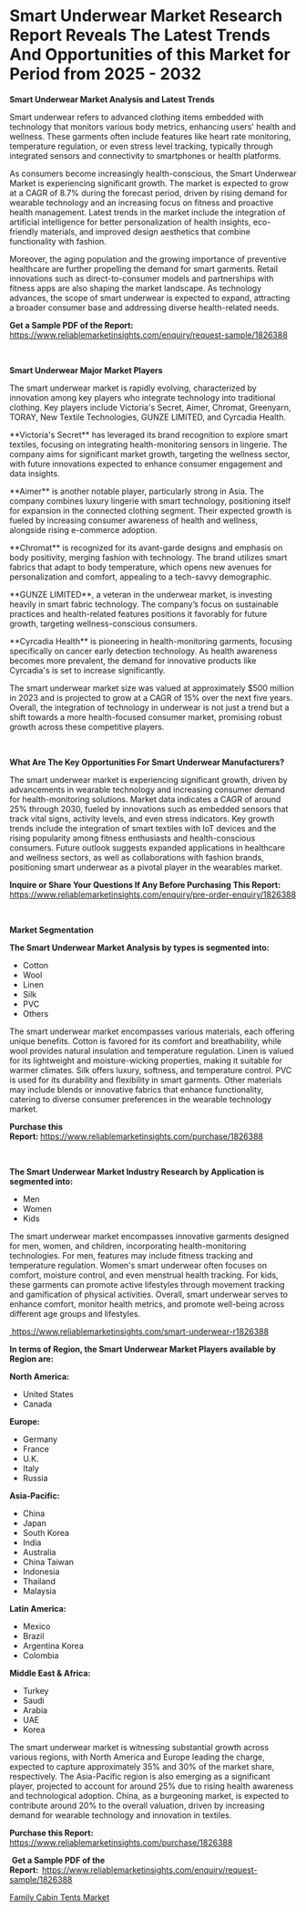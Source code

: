 <p><h1>Smart Underwear Market Research Report Reveals The Latest Trends And Opportunities of this Market for Period from 2025 - 2032</h1></p><p><strong>Smart Underwear Market Analysis and Latest Trends</strong></p>
<p><p>Smart underwear refers to advanced clothing items embedded with technology that monitors various body metrics, enhancing users' health and wellness. These garments often include features like heart rate monitoring, temperature regulation, or even stress level tracking, typically through integrated sensors and connectivity to smartphones or health platforms. </p><p>As consumers become increasingly health-conscious, the Smart Underwear Market is experiencing significant growth. The market is expected to grow at a CAGR of 8.7% during the forecast period, driven by rising demand for wearable technology and an increasing focus on fitness and proactive health management. Latest trends in the market include the integration of artificial intelligence for better personalization of health insights, eco-friendly materials, and improved design aesthetics that combine functionality with fashion.</p><p>Moreover, the aging population and the growing importance of preventive healthcare are further propelling the demand for smart garments. Retail innovations such as direct-to-consumer models and partnerships with fitness apps are also shaping the market landscape. As technology advances, the scope of smart underwear is expected to expand, attracting a broader consumer base and addressing diverse health-related needs.</p></p>
<p><strong>Get a Sample PDF of the Report:&nbsp;</strong> <a href="https://www.reliablemarketinsights.com/enquiry/request-sample/1826388?utm_campaign=2010&utm_medium=2&utm_source=Github&utm_content=ia&utm_term=07022025&utm_id=smart-underwear">https://www.reliablemarketinsights.com/enquiry/request-sample/1826388</a></p>
<p>&nbsp;</p>
<p><strong>Smart Underwear Major Market Players</strong></p>
<p><p>The smart underwear market is rapidly evolving, characterized by innovation among key players who integrate technology into traditional clothing. Key players include Victoria's Secret, Aimer, Chromat, Greenyarn, TORAY, New Textile Technologies, GUNZE LIMITED, and Cyrcadia Health.</p><p>**Victoria's Secret** has leveraged its brand recognition to explore smart textiles, focusing on integrating health-monitoring sensors in lingerie. The company aims for significant market growth, targeting the wellness sector, with future innovations expected to enhance consumer engagement and data insights.</p><p>**Aimer** is another notable player, particularly strong in Asia. The company combines luxury lingerie with smart technology, positioning itself for expansion in the connected clothing segment. Their expected growth is fueled by increasing consumer awareness of health and wellness, alongside rising e-commerce adoption.</p><p>**Chromat** is recognized for its avant-garde designs and emphasis on body positivity, merging fashion with technology. The brand utilizes smart fabrics that adapt to body temperature, which opens new avenues for personalization and comfort, appealing to a tech-savvy demographic.</p><p>**GUNZE LIMITED**, a veteran in the underwear market, is investing heavily in smart fabric technology. The company’s focus on sustainable practices and health-related features positions it favorably for future growth, targeting wellness-conscious consumers.</p><p>**Cyrcadia Health** is pioneering in health-monitoring garments, focusing specifically on cancer early detection technology. As health awareness becomes more prevalent, the demand for innovative products like Cyrcadia's is set to increase significantly.</p><p>The smart underwear market size was valued at approximately $500 million in 2023 and is projected to grow at a CAGR of 15% over the next five years. Overall, the integration of technology in underwear is not just a trend but a shift towards a more health-focused consumer market, promising robust growth across these competitive players.</p></p>
<p>&nbsp;</p>
<p><strong>What Are The Key Opportunities For Smart Underwear Manufacturers?</strong></p>
<p><p>The smart underwear market is experiencing significant growth, driven by advancements in wearable technology and increasing consumer demand for health-monitoring solutions. Market data indicates a CAGR of around 25% through 2030, fueled by innovations such as embedded sensors that track vital signs, activity levels, and even stress indicators. Key growth trends include the integration of smart textiles with IoT devices and the rising popularity among fitness enthusiasts and health-conscious consumers. Future outlook suggests expanded applications in healthcare and wellness sectors, as well as collaborations with fashion brands, positioning smart underwear as a pivotal player in the wearables market.</p></p>
<p><strong>Inquire or Share Your Questions If Any Before Purchasing This Report:</strong> <a href="https://www.reliablemarketinsights.com/enquiry/pre-order-enquiry/1826388?utm_campaign=2010&utm_medium=2&utm_source=Github&utm_content=ia&utm_term=07022025&utm_id=smart-underwear">https://www.reliablemarketinsights.com/enquiry/pre-order-enquiry/1826388</a></p>
<p>&nbsp;</p>
<p><strong>Market Segmentation</strong></p>
<p><strong>The Smart Underwear Market Analysis by types is segmented into:</strong></p>
<p><ul><li>Cotton</li><li>Wool</li><li>Linen</li><li>Silk</li><li>PVC</li><li>Others</li></ul></p>
<p><p>The smart underwear market encompasses various materials, each offering unique benefits. Cotton is favored for its comfort and breathability, while wool provides natural insulation and temperature regulation. Linen is valued for its lightweight and moisture-wicking properties, making it suitable for warmer climates. Silk offers luxury, softness, and temperature control. PVC is used for its durability and flexibility in smart garments. Other materials may include blends or innovative fabrics that enhance functionality, catering to diverse consumer preferences in the wearable technology market.</p></p>
<p><strong>Purchase this Report:&nbsp;</strong><a href="https://www.reliablemarketinsights.com/purchase/1826388?utm_campaign=2010&utm_medium=2&utm_source=Github&utm_content=ia&utm_term=07022025&utm_id=smart-underwear">https://www.reliablemarketinsights.com/purchase/1826388</a></p>
<p>&nbsp;</p>
<p><strong>The Smart Underwear Market Industry Research by Application is segmented into:</strong></p>
<p><ul><li>Men</li><li>Women</li><li>Kids</li></ul></p>
<p><p>The smart underwear market encompasses innovative garments designed for men, women, and children, incorporating health-monitoring technologies. For men, features may include fitness tracking and temperature regulation. Women's smart underwear often focuses on comfort, moisture control, and even menstrual health tracking. For kids, these garments can promote active lifestyles through movement tracking and gamification of physical activities. Overall, smart underwear serves to enhance comfort, monitor health metrics, and promote well-being across different age groups and lifestyles.</p></p>
<p><a href="https://www.reliablemarketinsights.com/smart-underwear-r1826388?utm_campaign=2010&utm_medium=2&utm_source=Github&utm_content=ia&utm_term=07022025&utm_id=smart-underwear">&nbsp;https://www.reliablemarketinsights.com/smart-underwear-r1826388</a></p>
<p><strong>In terms of Region, the Smart Underwear Market Players available by Region are:</strong></p>
<p>
    <p> <strong> North America: </strong>
        <ul>
            <li>United States</li>
            <li>Canada</li>
        </ul>
        </p> 
    <p> <strong> Europe: </strong>
        <ul>
            <li>Germany</li>
            <li>France</li>
            <li>U.K.</li>
            <li>Italy</li>
            <li>Russia</li>
        </ul>
        </p> 
    <p> <strong> Asia-Pacific: </strong>
        <ul>
            <li>China</li>
            <li>Japan</li>
            <li>South Korea</li>
            <li>India</li>
            <li>Australia</li>
            <li>China Taiwan</li>
            <li>Indonesia</li>
            <li>Thailand</li>
            <li>Malaysia</li>
        </ul>
        </p> 
    <p> <strong> Latin America: </strong>
        <ul>
            <li>Mexico</li>
            <li>Brazil</li>
            <li>Argentina Korea</li>
            <li>Colombia</li>
        </ul>
        </p> 
    <p> <strong> Middle East & Africa: </strong>
        <ul>
            <li>Turkey</li>
            <li>Saudi</li>
            <li>Arabia</li>
            <li>UAE</li>
            <li>Korea</li>
        </ul>
    </p>
    </p>
<p><p>The smart underwear market is witnessing substantial growth across various regions, with North America and Europe leading the charge, expected to capture approximately 35% and 30% of the market share, respectively. The Asia-Pacific region is also emerging as a significant player, projected to account for around 25% due to rising health awareness and technological adoption. China, as a burgeoning market, is expected to contribute around 20% to the overall valuation, driven by increasing demand for wearable technology and innovation in textiles.</p></p>
<p><strong>Purchase this Report: </strong><a href="https://www.reliablemarketinsights.com/purchase/1826388?utm_campaign=2010&utm_medium=2&utm_source=Github&utm_content=ia&utm_term=07022025&utm_id=smart-underwear">https://www.reliablemarketinsights.com/purchase/1826388</a></p>
<p>&nbsp;<strong>Get a Sample PDF of the Report:&nbsp;&nbsp;</strong><a href="https://www.reliablemarketinsights.com/enquiry/request-sample/1826388?utm_campaign=2010&utm_medium=2&utm_source=Github&utm_content=ia&utm_term=07022025&utm_id=smart-underwear">https://www.reliablemarketinsights.com/enquiry/request-sample/1826388</a></p>
<p><strong></strong></p>
<p><p><a href="https://github.com/mahnoor2003/Market-Research-Report-List-7/blob/main/family-cabin-tents-market.md?utm_campaign=2010&utm_medium=2&utm_source=Github&utm_content=ia&utm_term=07022025&utm_id=smart-underwear">Family Cabin Tents Market</a></p></p>